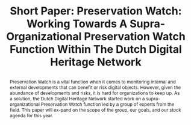 ---
abstract: 'Preservation Watch is a vital function when it comes to monitoring internal
  and external developments that can benefit or risk digital objects. However, given
  the abundance of developments and risks, it is hard for organizations to keep up.
  As a solution, the Dutch Digital Heritage Network started work on a supra-organizational
  Preservation Watch function led by a group of experts from the field. This paper
  will ex-pand on the scope of the group, our goals, and our stock agenda for this
  year. '
creators:
- Wijsman, Lotte
date: null
document_url: https://az659834.vo.msecnd.net/eventsairwesteuprod/production-inconference-public/43557e623e3f4a40a2e72010f1774479
grand_parent: iPRES
institutions:
- National Archives Of The Netherlands
keywords:
- preservation watch
- community
- supra-organizational
- exchange
landing_page_url: null
language: eng
layout: publication
license: CC-BY 4.0 International
notes_url: null
parent: iPRES 2022
presentation_url: null
size: null
source_name: iPRES
title: "Short Paper: Preservation Watch: Working Towards A Supra-Organizational Preservation
  Watch Function Within The Dutch Digital Heritage Network\r\n"
type: short paper
year: 2022
---